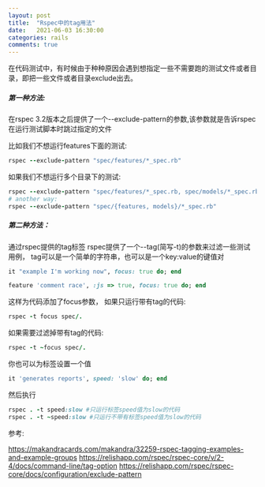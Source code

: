 ```yaml
---
layout: post
title:  "Rspec中的tag用法"
date:   2021-06-03 16:30:00
categories: rails
comments: true
---
```


<p>在代码测试中，有时候由于种种原因会遇到想指定一些不需要跑的测试文件或者目录，即把一些文件或者目录exclude出去。</p>

##### 第一种方法:

<p>在rspec 3.2版本之后提供了一个--exclude-pattern的参数,该参数就是告诉rspec在运行测试脚本时跳过指定的文件</p>

比如我们不想运行features下面的测试:

```ruby
rspec --exclude-pattern "spec/features/*_spec.rb"
```

如果我们不想运行多个目录下的测试:

```ruby
rspec --exclude-pattern "spec/features/*_spec.rb, spec/models/*_spec.rb"
# another way:
rspec --exclude-pattern "spec/{features, models}/*_spec.rb"
```

##### 第二种方法：
通过rspec提供的tag标签
rspec提供了一个--tag(简写-t)的参数来过滤一些测试用例， tag可以是一个简单的字符串，也可以是一个key:value的键值对

```ruby
it "example I'm working now", focus: true do; end

feature 'comment race', :js => true, focus: true do; end
```
这样为代码添加了focus参数，
如果只运行带有tag的代码:

```ruby
rspec -t focus spec/.
```
如果需要过滤掉带有tag的代码:

```ruby
rspec -t ~focus spec/.
```
你也可以为标签设置一个值

```ruby
it 'generates reports', speed: 'slow' do; end
```
然后执行

```ruby
rspec . -t speed:slow #只运行标签speed值为slow的代码
rspec . -t ~speed:slow #只运行不带有标签speed值为slow的代码
```
参考:

<a href="https://makandracards.com/makandra/32259-rspec-tagging-examples-and-example-groups" target="_blank">https://makandracards.com/makandra/32259-rspec-tagging-examples-and-example-groups</a>
<a href="https://relishapp.com/rspec/rspec-core/v/2-4/docs/command-line/tag-option" target="_blank">https://relishapp.com/rspec/rspec-core/v/2-4/docs/command-line/tag-option</a>
<a href="https://relishapp.com/rspec/rspec-core/docs/configuration/exclude-pattern" target="_blank">https://relishapp.com/rspec/rspec-core/docs/configuration/exclude-pattern</a>



